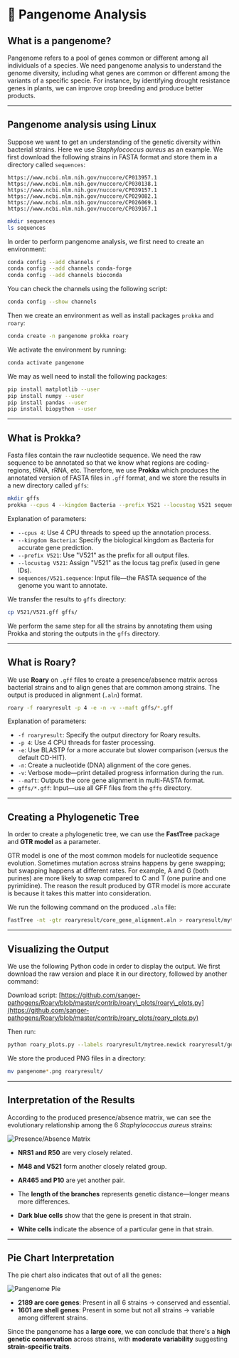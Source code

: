 # 🧬 Pangenome Analysis

## What is a pangenome?

Pangenome refers to a pool of genes common or different among all individuals of a species. We need pangenome analysis to understand the genome diversity, including what genes are common or different among the variants of a specific specie. For instance, by identifying drought resistance genes in plants, we can improve crop breeding and produce better products.

---

## Pangenome analysis using Linux

Suppose we want to get an understanding of the genetic diversity within bacterial strains. Here we use *Staphylococcus aureus* as an example. We first download the following strains in FASTA format and store them in a directory called `sequences`:

```
https://www.ncbi.nlm.nih.gov/nuccore/CP013957.1  
https://www.ncbi.nlm.nih.gov/nuccore/CP030138.1  
https://www.ncbi.nlm.nih.gov/nuccore/CP039157.1  
https://www.ncbi.nlm.nih.gov/nuccore/CP029082.1  
https://www.ncbi.nlm.nih.gov/nuccore/CP026069.1  
https://www.ncbi.nlm.nih.gov/nuccore/CP039167.1
```

```bash
mkdir sequences
ls sequences
```

In order to perform pangenome analysis, we first need to create an environment:

```bash
conda config --add channels r
conda config --add channels conda-forge
conda config --add channels bioconda
```

You can check the channels using the following script:

```bash
conda config --show channels
```

Then we create an environment as well as install packages `prokka` and `roary`:

```bash
conda create -n pangenome prokka roary
```

We activate the environment by running:

```bash
conda activate pangenome
```

We may as well need to install the following packages:

```bash
pip install matplotlib --user
pip install numpy --user
pip install pandas --user
pip install biopython --user
```

---

## What is Prokka?

Fasta files contain the raw nucleotide sequence. We need the raw sequence to be annotated so that we know what regions are coding-regions, tRNA, rRNA, etc. Therefore, we use **Prokka** which produces the annotated version of FASTA files in `.gff` format, and we store the results in a new directory called `gffs`:

```bash
mkdir gffs
prokka --cpus 4 --kingdom Bacteria --prefix V521 --locustag V521 sequences/V521.sequence
```

Explanation of parameters:

* `--cpus 4`: Use 4 CPU threads to speed up the annotation process.
* `--kingdom Bacteria`: Specify the biological kingdom as Bacteria for accurate gene prediction.
* `--prefix V521`: Use "V521" as the prefix for all output files.
* `--locustag V521`: Assign "V521" as the locus tag prefix (used in gene IDs).
* `sequences/V521.sequence`: Input file—the FASTA sequence of the genome you want to annotate.

We transfer the results to `gffs` directory:

```bash
cp V521/V521.gff gffs/
```

We perform the same step for all the strains by annotating them using Prokka and storing the outputs in the `gffs` directory.

---

## What is Roary?

We use **Roary** on `.gff` files to create a presence/absence matrix across bacterial strains and to align genes that are common among strains. The output is produced in alignment (`.aln`) format.

```bash
roary -f roaryresult -p 4 -e -n -v --maft gffs/*.gff
```

Explanation of parameters:

* `-f roaryresult`: Specify the output directory for Roary results.
* `-p 4`: Use 4 CPU threads for faster processing.
* `-e`: Use BLASTP for a more accurate but slower comparison (versus the default CD-HIT).
* `-n`: Create a nucleotide (DNA) alignment of the core genes.
* `-v`: Verbose mode—print detailed progress information during the run.
* `--maft`: Outputs the core gene alignment in multi-FASTA format.
* `gffs/*.gff`: Input—use all GFF files from the `gffs` directory.

---

## Creating a Phylogenetic Tree

In order to create a phylogenetic tree, we can use the **FastTree** package and **GTR model** as a parameter.

GTR model is one of the most common models for nucleotide sequence evolution. Sometimes mutation across strains happens by gene swapping; but swapping happens at different rates. For example, A and G (both purines) are more likely to swap compared to C and T (one purine and one pyrimidine). The reason the result produced by GTR model is more accurate is because it takes this matter into consideration.

We run the following command on the produced `.aln` file:

```bash
FastTree -nt -gtr roaryresult/core_gene_alignment.aln > roaryresult/mytree.newick
```

---

## Visualizing the Output

We use the following Python code in order to display the output. We first download the raw version and place it in our directory, followed by another command:

Download script:
[https://github.com/sanger-pathogens/Roary/blob/master/contrib/roary\_plots/roary\_plots.py](https://github.com/sanger-pathogens/Roary/blob/master/contrib/roary_plots/roary_plots.py)

Then run:

```bash
python roary_plots.py --labels roaryresult/mytree.newick roaryresult/genome_presence_absence.csv
```

We store the produced PNG files in a directory:

```bash
mv pangenome*.png roaryresult/
```

---

## Interpretation of the Results

According to the produced presence/absence matrix, we can see the evolutionary relationship among the 6 *Staphylococcus aureus* strains:

![Presence/Absence Matrix](roaryresult/pangenome_matrix.png)

* **NRS1 and R50** are very closely related.

* **M48 and V521** form another closely related group.

* **AR465 and P10** are yet another pair.

* The **length of the branches** represents genetic distance—longer means more differences.

* **Dark blue cells** show that the gene is present in that strain.

* **White cells** indicate the absence of a particular gene in that strain.

---

## Pie Chart Interpretation

The pie chart also indicates that out of all the genes:

![Pangenome Pie](roaryresult/pangenome_pie.png)

* **2189 are core genes**: Present in all 6 strains → conserved and essential.
* **1601 are shell genes**: Present in some but not all strains → variable among different strains.

Since the pangenome has a **large core**, we can conclude that there's a **high genetic conservation** across strains, with **moderate variability** suggesting **strain-specific traits**.
